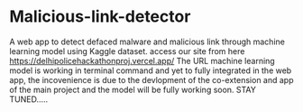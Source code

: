 # Malicious-link-detector
A web app to detect defaced malware and malicious link through machine learning model using Kaggle dataset.
access our site from here https://delhipolicehackathonproj.vercel.app/
The URL machine learning model is working in terminal command and yet to fully integrated in the web app, the incovenience is due to the devlopment of the co-extension and app of the main project and the model will be fully working soon. STAY TUNED..... 
